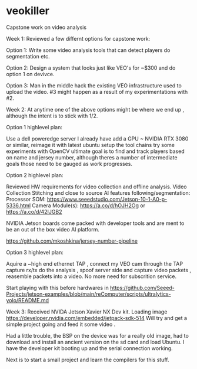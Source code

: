 # veokiller
Capstone work on video analysis

Week 1: Reviewed a few differnt options for capstone work: 

Option 1: Write some video analysis tools that can detect players do segmentation etc. 

Option 2: Design a system that looks just like VEO's for ~$300 and do option 1 on devivce.

Option 3: Man in the middle hack the existing VEO infrastructure used to upload the video.
#3 might happen as a result of my experimentations with #2. 

Week 2: 
At anytime one of the above options might be where we end up , although the intent is to stick with 1/2.

Option 1 highlevel plan:

Use a dell poweredge server I already have add a GPU ~ NVIDIA RTX 3080 or similar, reimage it with latest ubuntu setup the tool chains try some experiments with OpenCV  ultimate goal is to find and track players based on name and jersey number, although theres a number of intermediate goals those need to be gauged as work progresses.

Option 2 highlevel plan:

Reviewed HW requirements for video collection and offline analysis.
Video Collection Stitching and close to source AI features following/segmentation:
Processor SOM: https://www.seeedstudio.com/Jetson-10-1-A0-p-5336.html
Camera Module(s): https://a.co/d/hOJH2Og  or https://a.co/d/42IJGB2

NVIDIA Jetson boards come packed with developer tools and are ment to be an out of the box video AI platform.

https://github.com/mkoshkina/jersey-number-pipeline

Option 3 highlevel plan:

Aquire a ~high end ethernet TAP , connect my VEO cam through the TAP capture rx/tx do the analysis , spoof server side and capture video packets , reasemble packets into a video. No more need for subscrition service. 


Start playing with this before hardwares in https://github.com/Seeed-Projects/jetson-examples/blob/main/reComputer/scripts/ultralytics-yolo/README.md




Week 3:
Received NVIDA Jetson Xavier NX Dev kit.
Loading image https://developer.nvidia.com/embedded/jetpack-sdk-514 
Will try and get a simple project going and feed it some video . 

Had a little trouble, the BSP on the device was for a really old image, had to download and install an ancient version on the sd card and load Ubuntu. I have the developer kit booting up and the serial connection working. 

Next is to start a small project and learn the compilers for this stuff. 

